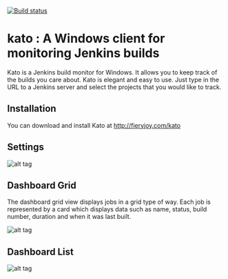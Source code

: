 [![Build status](https://ci.appveyor.com/api/projects/status/98vomkkdrwydhmjj?svg=true)](https://ci.appveyor.com/project/DavidRogers/kato)

# kato : A Windows client for monitoring Jenkins builds
Kato is a Jenkins build monitor for Windows. It allows you to keep track of the builds you care about.
Kato is elegant and easy to use. Just type in the URL to a Jenkins server and select the projects that you would like to track.

## Installation
You can download and install Kato at http://fieryjoy.com/kato

## Settings
![alt tag](https://raw.githubusercontent.com/aliozgur/kato/master/media/Settings_02.png)

## Dashboard Grid
The dashboard grid view displays jobs in a grid type of way. Each job is represented by a card which displays data such as name, status, build number, duration and when it was last built.

![alt tag](https://raw.githubusercontent.com/aliozgur/kato/master/media/dashbaord_00.png)

## Dashboard List
![alt tag](https://raw.githubusercontent.com/aliozgur/kato/master/media/Dashbaord_01.png)
